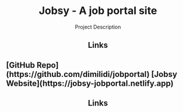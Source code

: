 <h1 align="center">Jobsy - A job portal site</h1>

<p align="center">Project Description</p>

<h2 align="center">Links<h2>
[GitHub Repo](https://github.com/dimilidi/jobportal)
[Jobsy Website](https://jobsy-jobportal.netlify.app)

<h2 align="center">Links<h2>
